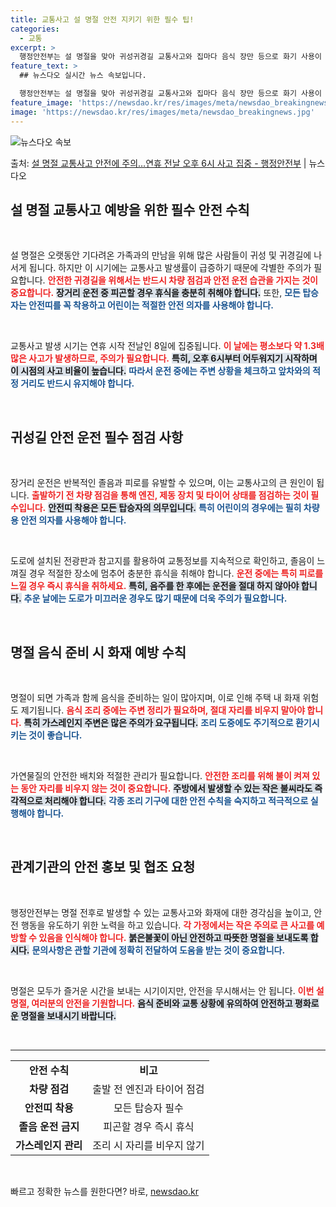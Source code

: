 ```yaml
---
title: 교통사고 설 명절 안전 지키기 위한 필수 팁!
categories:
  - 교통
excerpt: >
  행정안전부는 설 명절을 맞아 귀성귀경길 교통사고와 집마다 음식 장만 등으로 화기 사용이 많아지는 만큼 화재 …
feature_text: >
  ## 뉴스다오 실시간 뉴스 속보입니다.

  행정안전부는 설 명절을 맞아 귀성귀경길 교통사고와 집마다 음식 장만 등으로 화기 사용이 많아지는 만큼 화재 …
feature_image: 'https://newsdao.kr/res/images/meta/newsdao_breakingnews.jpg'
image: 'https://newsdao.kr/res/images/meta/newsdao_breakingnews.jpg'
---
```


![뉴스다오 속보](https://newsdao.kr/res/images/meta/newsdao_breakingnews.jpg)

<p>출처: <a href="https://newsdao.kr/3110" rel="dofollow">설 명절 교통사고 안전에 주의…연휴 전날 오후 6시 사고 집중 - 행정안전부</a> | 뉴스다오</p>

<h2 data-ke-size="size26">설 명절 교통사고 예방을 위한 필수 안전 수칙</h2>

<p data-ke-size="size16">&nbsp;</p>

설 명절은 오랫동안 기다려온 가족과의 만남을 위해 많은 사람들이 귀성 및 귀경길에 나서게 됩니다. 하지만 이 시기에는 교통사고 발생률이 급증하기 때문에 각별한 주의가 필요합니다. <b><span style="color: #ee2323;">안전한 귀경길을 위해서는 반드시 차량 점검과 안전 운전 습관을 가지는 것이 중요합니다.</span></b> <b><span style="background-color: #21538527;">장거리 운전 중 피곤할 경우 휴식을 충분히 취해야 합니다.</span></b> 또한, <b><span style="color: #1a5490;">모든 탑승자는 안전띠를 꼭 착용하고 어린이는 적절한 안전 의자를 사용해야 합니다.</span></b>

<p data-ke-size="size16">&nbsp;</p>

교통사고 발생 시기는 연휴 시작 전날인 8일에 집중됩니다. <b><span style="color: #ee2323;">이 날에는 평소보다 약 1.3배 많은 사고가 발생하므로, 주의가 필요합니다.</span></b> <b><span style="background-color: #21538527;">특히, 오후 6시부터 어두워지기 시작하며 이 시점의 사고 비율이 높습니다.</span></b> <b><span style="color: #1a5490;">따라서 운전 중에는 주변 상황을 체크하고 앞차와의 적정 거리도 반드시 유지해야 합니다.</span></b>

<p data-ke-size="size16">&nbsp;</p>

<h2 data-ke-size="size26">귀성길 안전 운전 필수 점검 사항</h2>

<p data-ke-size="size16">&nbsp;</p>

장거리 운전은 반복적인 졸음과 피로를 유발할 수 있으며, 이는 교통사고의 큰 원인이 됩니다. <b><span style="color: #ee2323;">출발하기 전 차량 점검을 통해 엔진, 제동 장치 및 타이어 상태를 점검하는 것이 필수입니다.</span></b> <b><span style="background-color: #21538527;">안전띠 착용은 모든 탑승자의 의무입니다.</span></b> <b><span style="color: #1a5490;">특히 어린이의 경우에는 필히 차량용 안전 의자를 사용해야 합니다.</span></b>

<p data-ke-size="size16">&nbsp;</p>

도로에 설치된 전광판과 참고지를 활용하여 교통정보를 지속적으로 확인하고, 졸음이 느껴질 경우 적절한 장소에 멈추어 충분한 휴식을 취해야 합니다. <b><span style="color: #ee2323;">운전 중에는 특히 피로를 느낄 경우 즉시 휴식을 취하세요.</span></b> <b><span style="background-color: #21538527;">특히, 음주를 한 후에는 운전을 절대 하지 않아야 합니다.</span></b> <b><span style="color: #1a5490;">추운 날에는 도로가 미끄러운 경우도 많기 때문에 더욱 주의가 필요합니다.</span></b>

<p data-ke-size="size16">&nbsp;</p>

<h2 data-ke-size="size26">명절 음식 준비 시 화재 예방 수칙</h2>

<p data-ke-size="size16">&nbsp;</p>

명절이 되면 가족과 함께 음식을 준비하는 일이 많아지며, 이로 인해 주택 내 화재 위험도 제기됩니다. <b><span style="color: #ee2323;">음식 조리 중에는 주변 정리가 필요하며, 절대 자리를 비우지 말아야 합니다.</span></b> <b><span style="background-color: #21538527;">특히 가스레인지 주변은 많은 주의가 요구됩니다.</span></b> <b><span style="color: #1a5490;">조리 도중에도 주기적으로 환기시키는 것이 좋습니다.</span></b>

<p data-ke-size="size16">&nbsp;</p>

가연물질의 안전한 배치와 적절한 관리가 필요합니다. <b><span style="color: #ee2323;">안전한 조리를 위해 불이 켜져 있는 동안 자리를 비우지 않는 것이 중요합니다.</span></b> <b><span style="background-color: #21538527;">주방에서 발생할 수 있는 작은 불씨라도 즉각적으로 처리해야 합니다.</span></b> <b><span style="color: #1a5490;">각종 조리 기구에 대한 안전 수칙을 숙지하고 적극적으로 실행해야 합니다.</span></b>

<p data-ke-size="size16">&nbsp;</p>

<h2 data-ke-size="size26">관계기관의 안전 홍보 및 협조 요청</h2>

<p data-ke-size="size16">&nbsp;</p>

행정안전부는 명절 전후로 발생할 수 있는 교통사고와 화재에 대한 경각심을 높이고, 안전 행동을 유도하기 위한 노력을 하고 있습니다. <b><span style="color: #ee2323;">각 가정에서는 작은 주의로 큰 사고를 예방할 수 있음을 인식해야 합니다.</span></b> <b><span style="background-color: #21538527;">붉은불꽃이 아닌 안전하고 따뜻한 명절을 보내도록 합시다.</span></b> <b><span style="color: #1a5490;">문의사항은 관할 기관에 정확히 전달하여 도움을 받는 것이 중요합니다.</span></b>

<p data-ke-size="size16">&nbsp;</p>

명절은 모두가 즐거운 시간을 보내는 시기이지만, 안전을 무시해서는 안 됩니다. <b><span style="color: #ee2323;">이번 설 명절, 여러분의 안전을 기원합니다.</span></b> <b><span style="background-color: #21538527;">음식 준비와 교통 상황에 유의하여 안전하고 평화로운 명절을 보내시기 바랍니다.</span></b>

<p data-ke-size="size16">&nbsp;</p>

<hr>

<table style="width: 100%; border-collapse: collapse;">
  <tr>
    <td style="text-align: center; height: 17px;"><b>안전 수칙</b></td>
    <td style="text-align: center; height: 17px;"><b>비고</b></td>
  </tr>
  <tr>
    <td style="text-align: center; height: 17px;"><b>차량 점검</b></td>
    <td style="text-align: center; height: 17px;">출발 전 엔진과 타이어 점검</td>
  </tr>
  <tr>
    <td style="text-align: center; height: 17px;"><b>안전띠 착용</b></td>
    <td style="text-align: center; height: 17px;">모든 탑승자 필수</td>
  </tr>
  <tr>
    <td style="text-align: center; height: 17px;"><b>졸음 운전 금지</b></td>
    <td style="text-align: center; height: 17px;">피곤할 경우 즉시 휴식</td>
  </tr>
  <tr>
    <td style="text-align: center; height: 17px;"><b>가스레인지 관리</b></td>
    <td style="text-align: center; height: 17px;">조리 시 자리를 비우지 않기</td>
  </tr>
</table>

<p data-ke-size="size16">&nbsp;</p> 

빠르고 정확한 뉴스를 원한다면? 바로, <a href="https://newsdao.kr" rel="dofollow">newsdao.kr</a>



